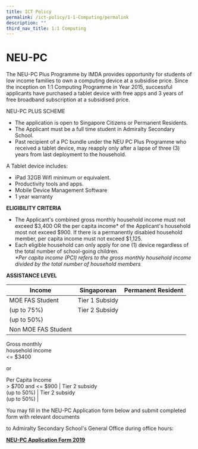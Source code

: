 ```yaml
---
title: ICT Policy
permalink: /ict-policy/1-1-Computing/permalink
description: ""
third_nav_title: 1:1 Computing
---
```





NEU-PC
======

The NEU-PC Plus Programme by IMDA provides opportunity for students of low income families to own a computing device at a subsidise price. Since the inception on 1:1 Computing Programme in Year 2015, successful applicants have purchased a tablet device with free apps and 3 years of free broadband subscription at a subsidised price.  
  

NEU-PC PLUS SCHEME

*   The application is open to Singapore Citizens or Permanent Residents.
*   The Applicant must be a full time student in Admiralty Secondary School.
*   Past recipient of a PC bundle under the NEU PC Plus Programme who received a tablet device, may reapply only after a lapse of three (3) years from last deployment to the household.

A Tablet device includes:

*   iPad 32GB Wifi minimum or equivalent.
*   Productivity tools and apps.
*   Mobile Device Management Software
*   1 year warranty

  

**ELIGIBILITY CRITERIA**  

*   The Applicant's combined gross monthly household income must not exceed $3,400 OR the per capita income\* of the Applicant's household most not exceed $900. If there is a permanently disabled household member, per capita income must not exceed $1,125.
*   Each eligible household can only apply for one (1) device regardless of the total number of school-going children.  
    _\*Per capita income (PCI) refers to the gross monthly household income divided by the total number of household members_

**ASSISTANCE LEVEL**

| Income | Singaporean | Permanent Resident |
| --- | --- | --- |
| MOE FAS Student | Tier 1 Subsidy  
(up to 75%)  | Tier 2 Subsidy  
(up to 50%) |
| Non MOE FAS Student  
  
Gross monthly  
household income  
<= $3400  
  
or  
  
Per Capita Income  
\> $700 and <= $900 | Tier 2 subsidy  
(up to 50%) | Tier 2 subsidy  
(up to 50%) |



  
You may fill in the NEU-PC Application form below and submit completed form with relevant documents

to Admiralty Secondary School's General Office during office hours:

**[NEU-PC Application Form 2019](https://admiraltysec.moe.edu.sg/qql/slot/u757/NEU%20PC%20Plus%20application_form%202019_Admiralty%20Sec.pdf)**